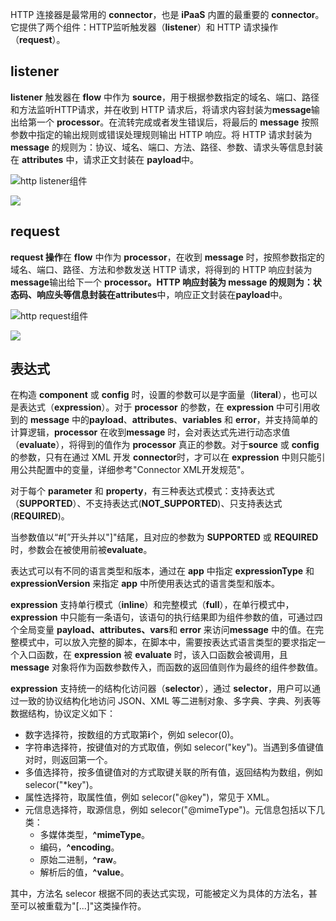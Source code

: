 HTTP 连接器是最常用的 **connector**，也是 **iPaaS** 内置的最重要的 **connector**。它提供了两个组件：HTTP监听触发器（**listener**）和 HTTP 请求操作（**request**）。

## listener

**listener** 触发器在 **flow** 中作为 **source**，用于根据参数指定的域名、端口、路径和方法监听HTTP请求，并在收到 HTTP 请求后，将请求内容封装为**message**输出给第一个 **processor**。在流转完成或者发生错误后，将最后的 **message** 按照参数中指定的输出规则或错误处理规则输出 HTTP 响应。将 HTTP 请求封装为 **message** 的规则为：协议、域名、端口、方法、路径、参数、请求头等信息封装在 **attributes** 中，请求正文封装在 **payload**中。

![http listener组件](https://main.qcloudimg.com/raw/89b5f86d062e8fd8ee238f4117b9ba7d/http%20listener%E7%BB%84%E4%BB%B6.png)


![](https://main.qcloudimg.com/raw/35622ec0bfd9ad4cb704d7bf59dde865.png)

## request

**request 操作**在 **flow** 中作为 **processor**，在收到 **message** 时，按照参数指定的域名、端口、路径、方法和参数发送 HTTP 请求，将得到的 HTTP 响应封装为**message**输出给下一个 **processor。**HTTP 响应封装为 **message** 的规则为：状态码、响应头等信息封装在**attributes**中，响应正文封装在**payload**中。

![http request组件](https://main.qcloudimg.com/raw/80c10053e3abe40acfe299d444d9faa6/http%20request%E7%BB%84%E4%BB%B6.png)


![](https://main.qcloudimg.com/raw/2e1ac641535a15b71974895f322cdac6.png)


## 表达式

在构造 **component** 或 **config** 时，设置的参数可以是字面量（**literal**），也可以是表达式（**expression**）。对于 **processor** 的参数，在 **expression** 中可引用收到的 **message** 中的**payload**、**attributes**、**variables** 和 **error**，并支持简单的计算逻辑，**processor** 在收到**message** 时，会对表达式先进行动态求值（**evaluate**），将得到的值作为 **processor** 真正的参数。对于**source** 或 **config** 的参数，只有在通过 XML 开发 **connector**时，才可以在 **expression** 中则只能引用公共配置中的变量，详细参考"Connector XML开发规范"。

对于每个 **parameter** 和 **property**，有三种表达式模式：支持表达式（**SUPPORTED**）、不支持表达式(**NOT_SUPPORTED**)、只支持表达式(**REQUIRED**)。

当参数值以“#[”开头并以"]"结尾，且对应的参数为 **SUPPORTED** 或 **REQUIRED** 时，参数会在被使用前被**evaluate**。

表达式可以有不同的语言类型和版本，通过在 **app** 中指定 **expressionType** 和 **expressionVersion** 来指定 **app** 中所使用表达式的语言类型和版本。

**expression** 支持单行模式（**inline**）和完整模式（**full**），在单行模式中，**expression** 中只能有一条语句，该语句的执行结果即为组件参数的值，可通过四个全局变量 **payload、attributes、vars**和 **error** 来访问**message** 中的值。在完整模式中，可以放入完整的脚本，在脚本中，需要按表达式语言类型的要求指定一个入口函数，在 **expression** 被 **evaluate** 时，该入口函数会被调用，且 **message** 对象将作为函数参数传入，而函数的返回值则作为最终的组件参数值。

**expression** 支持统一的结构化访问器（**selector**），通过 **selector**，用户可以通过一致的协议结构化地访问 JSON、XML 等二进制对象、多字典、字典、列表等数据结构，协议定义如下：

- 数字选择符，按数组的方式取第**i**个，例如 selecor(0)。
- 字符串选择符，按键值对的方式取值，例如 selecor("key")。当遇到多值键值对时，则返回第一个。
- 多值选择符，按多值键值对的方式取键关联的所有值，返回结构为数组，例如 selecor("*key")。
- 属性选择符，取属性值，例如 selecor("@key")，常见于 XML。
- 元信息选择符，取源信息，例如 selecor("@mimeType")。元信息包括以下几类：
  - 多媒体类型，**^mimeType**。
  - 编码，**^encoding**。
  - 原始二进制，**^raw**。
  - 解析后的值，**^value**。

其中，方法名 selecor 根据不同的表达式实现，可能被定义为具体的方法名，甚至可以被重载为"[...]"这类操作符。
